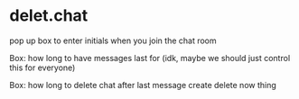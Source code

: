 # delet.chat


pop up box to enter initials when you join the chat room

Box: how long to have messages last for (idk, maybe we should just control this for everyone)

Box: how long to delete chat after last message
  create delete now thing
